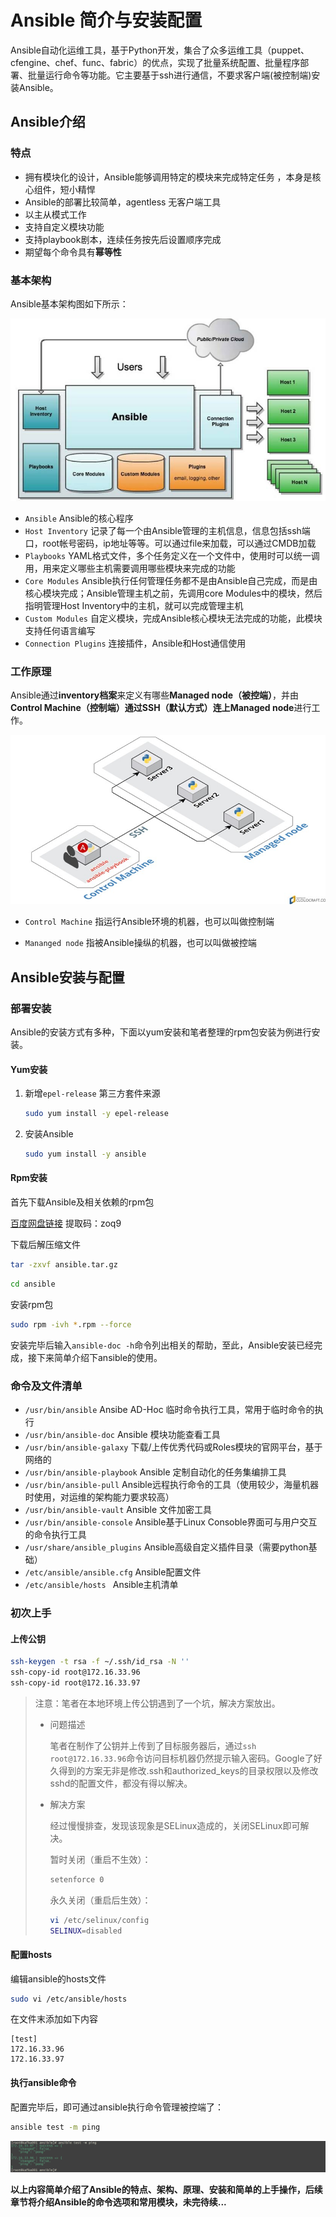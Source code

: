 

# Ansible 简介与安装配置

Ansible自动化运维工具，基于Python开发，集合了众多运维工具（puppet、cfengine、chef、func、fabric）的优点，实现了批量系统配置、批量程序部署、批量运行命令等功能。它主要基于ssh进⾏通信，不要求客户端(被控制端)安装Ansible。
## Ansible介绍
### 特点

* 拥有模块化的设计，Ansible能够调用特定的模块来完成特定任务 ，本身是核心组件，短小精悍
* Ansible的部署比较简单，agentless 无客户端工具
* 以主从模式工作
* 支持自定义模块功能
* 支持playbook剧本，连续任务按先后设置顺序完成
* 期望每个命令具有**幂等性**

### 基本架构

Ansible基本架构图如下所示：

![ansible-arch](img/ansible-arch.jpg)

* `Ansible` Ansible的核心程序
* `Host Inventory` 记录了每一个由Ansible管理的主机信息，信息包括ssh端口，root帐号密码，ip地址等等。可以通过file来加载，可以通过CMDB加载
* `Playbooks` YAML格式文件，多个任务定义在一个文件中，使用时可以统一调用，用来定义哪些主机需要调用哪些模块来完成的功能
* `Core Modules` Ansible执行任何管理任务都不是由Ansible自己完成，而是由核心模块完成；Ansible管理主机之前，先调用core Modules中的模块，然后指明管理Host Inventory中的主机，就可以完成管理主机
* `Custom Modules` 自定义模块，完成Ansible核心模块无法完成的功能，此模块支持任何语言编写
* `Connection Plugins` 连接插件，Ansible和Host通信使用

### 工作原理

Ansible通过**inventory档案**来定义有哪些**Managed node（被控端）**，并由**Control Machine（控制端）**通过**SSH（默认方式）**连上**Managed node**进行工作。

![ansible-process](img/ansible-process.jpg)

* `Control Machine`  指运行Ansible环境的机器，也可以叫做控制端

* `Mananged node`  指被Ansible操纵的机器，也可以叫做被控端


## Ansible安装与配置

### 部署安装

Ansible的安装方式有多种，下面以yum安装和笔者整理的rpm包安装为例进行安装。

#### Yum安装

1. 新增`epel-release` 第三方套件来源

   ```bash
   sudo yum install -y epel-release
   ```

2. 安装Ansible

   ```bash
   sudo yum install -y ansible
   ```

#### Rpm安装

首先下载Ansible及相关依赖的rpm包

[百度网盘链接](https://pan.baidu.com/s/18Z26AGhZ3WWtouzV97TYEA)  提取码：zoq9

下载后解压缩文件

```bash
tar -zxvf ansible.tar.gz
```

```bash
cd ansible
```

安装rpm包

```bash
sudo rpm -ivh *.rpm --force
```

安装完毕后输入`ansible-doc -h`命令列出相关的帮助，至此，Ansible安装已经完成，接下来简单介绍下ansible的使用。

### 命令及文件清单

* `/usr/bin/ansible` Ansibe AD-Hoc 临时命令执行工具，常用于临时命令的执行
* `/usr/bin/ansible-doc` Ansible 模块功能查看工具
* `/usr/bin/ansible-galaxy` 下载/上传优秀代码或Roles模块的官网平台，基于网络的
* `/usr/bin/ansible-playbook` Ansible 定制自动化的任务集编排工具
* `/usr/bin/ansible-pull` Ansible远程执行命令的工具（使用较少，海量机器时使用，对运维的架构能力要求较高）
* `/usr/bin/ansible-vault` Ansible 文件加密工具
* `/usr/bin/ansible-console` Ansible基于Linux Consoble界面可与用户交互的命令执行工具
* `/usr/share/ansible_plugins` Ansible高级自定义插件目录（需要python基础）
* `/etc/ansible/ansible.cfg` Ansible配置文件
* `/etc/ansible/hosts ` Ansible主机清单

### 初次上手

#### 上传公钥

```bash
ssh-keygen -t rsa -f ~/.ssh/id_rsa -N ''
ssh-copy-id root@172.16.33.96
ssh-copy-id root@172.16.33.97
```

>  注意：笔者在本地环境上传公钥遇到了一个坑，解决方案放出。
>
> * 问题描述
>
>   笔者在制作了公钥并上传到了目标服务器后，通过`ssh root@172.16.33.96`命令访问目标机器仍然提示输入密码。Google了好久得到的方案无非是修改.ssh和authorized_keys的目录权限以及修改sshd的配置文件，都没有得以解决。
>
> * 解决方案
>
>   经过慢慢排查，发现该现象是SELinux造成的，关闭SELinux即可解决。
>
>   暂时关闭（重启不生效）：
>
>   ```bash
>   setenforce 0
>   ```
>
>   永久关闭（重启后生效）：
>
>   ```bash
>   vi /etc/selinux/config  
>   SELINUX=disabled  
>   ```



#### 配置hosts

编辑ansible的hosts文件

```bash
sudo vi /etc/ansible/hosts
```

在文件末添加如下内容

```
[test]
172.16.33.96
172.16.33.97
```

#### 执行ansible命令

配置完毕后，即可通过ansible执行命令管理被控端了：

```bash
ansible test -m ping
```

![ansible-test-ping](img/ansible-test-ping.png)

**以上内容简单介绍了Ansible的特点、架构、原理、安装和简单的上手操作，后续章节将介绍Ansible的命令选项和常用模块，未完待续...**